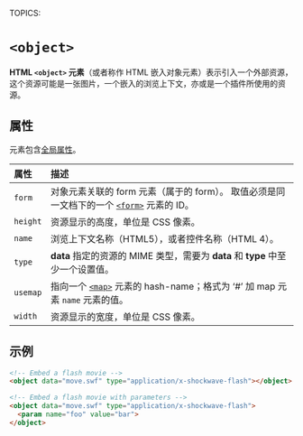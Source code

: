 TOPICS: <object>

# `<object>`

**HTML `<object>` 元素**（或者称作 HTML 嵌入对象元素）表示引入一个外部资源，这个资源可能是一张图片，一个嵌入的浏览上下文，亦或是一个插件所使用的资源。

## 属性

元素包含[全局属性](/zh-hans/webfrontend/HTML_Global_Attributes)。

| 属性 | 描述 |
| :-- | :-- |
| `form` | 对象元素关联的 form 元素（属于的 form）。 取值必须是同一文档下的一个 [`<form>`](/zh-hans/webfrontend/<form>) 元素的 ID。 |
| `height` | 资源显示的高度，单位是 CSS 像素。 |
| `name` | 浏览上下文名称（HTML5），或者控件名称（HTML 4）。 |
| `type` | **data** 指定的资源的 MIME 类型，需要为 **data** 和 **type** 中至少一个设置值。 |
| `usemap` | 指向一个 [`<map>`](/zh-hans/webfrontend/<map>) 元素的 hash-name；格式为 ‘#’ 加 map 元素 `name` 元素的值。 |
| `width` | 资源显示的宽度，单位是 CSS 像素。 |

## 示例

```html
<!-- Embed a flash movie -->
<object data="move.swf" type="application/x-shockwave-flash"></object>

<!-- Embed a flash movie with parameters -->
<object data="move.swf" type="application/x-shockwave-flash">
  <param name="foo" value="bar">
</object>
```
